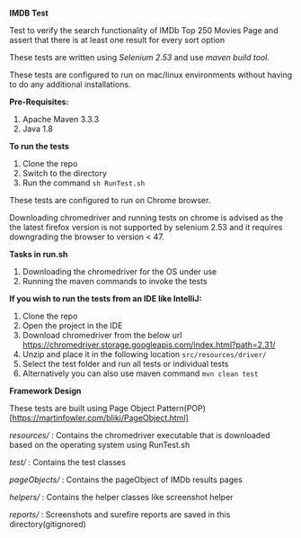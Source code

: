 **IMDB Test**

Test to verify the search functionality of IMDb Top 250 Movies Page and assert that there is at least one result for every sort option

These tests are written using _Selenium 2.53_ and use _maven build tool_.

These tests are configured to run on mac/linux environments without having to do any additional installations. 

**Pre-Requisites:**

1. Apache Maven 3.3.3
2. Java 1.8

**To run the tests**

1. Clone the repo
2. Switch to the directory
3. Run the command
`sh RunTest.sh`

These tests are configured to run on Chrome browser.

Downloading chromedriver and running tests on chrome is advised as the the latest firefox version is not supported by selenium 2.53 and it requires downgrading the browser to version < 47.


**Tasks in run.sh**

1. Downloading the chromedriver for the OS under use
2. Running the maven commands to invoke the tests


**If you wish to run the tests from an IDE like IntelliJ:**
1. Clone the repo
2. Open the project in the IDE
3. Download chromedriver from the below url https://chromedriver.storage.googleapis.com/index.html?path=2.31/
4. Unzip and place it in the following location
`src/resources/driver/`
5. Select the test folder and run all tests or individual tests
6. Alternatively you can also use maven command `mvn clean test`


**Framework Design**

These tests are built using Page Object Pattern(POP) [https://martinfowler.com/bliki/PageObject.html]

_resources/_  : Contains the chromedriver executable that is downloaded based on the operating system using RunTest.sh

_test/_ : Contains the test classes

_pageObjects/_  : Contains the pageObject of IMDb results pages

_helpers/_  : Contains the helper classes like screenshot helper

_reports/_  : Screenshots and surefire reports are saved in this directory(gitignored)

